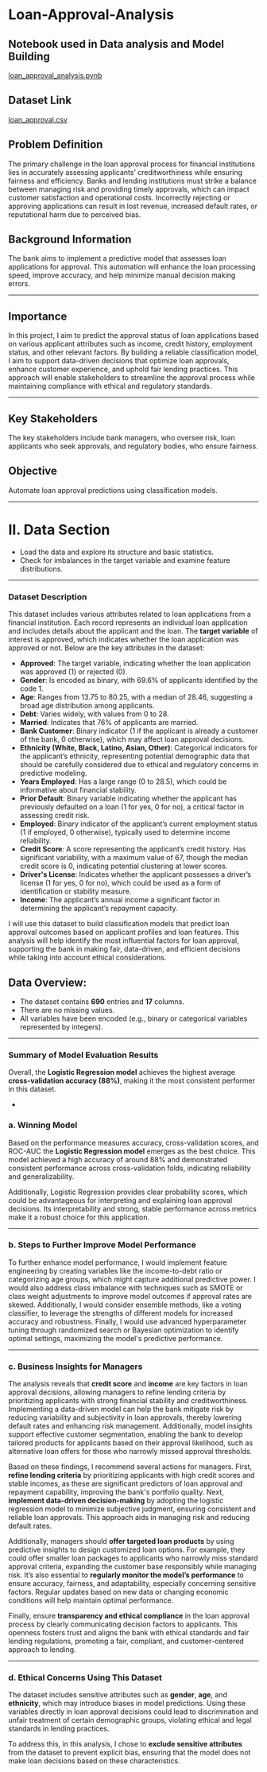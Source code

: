 # Loan-Approval-Analysis

## Notebook used in Data analysis and Model Building
[loan_approval_analysis.pynb](https://github.com/AbelEsther/Loan-Approval-Analysis/blob/816b87e3a62a75cdaecda581ecb789085a7d7cbe/loan_approval_analysis.ipynb)


## Dataset Link
[loan_approval.csv](https://github.com/AbelEsther/Loan-Approval-Analysis/blob/1a53d2f0ae15a01aed600ae6e843d72a6de39c44/loan_approval%20.csv)

## **Problem Definition**

The primary challenge in the loan approval process for financial institutions lies in accurately assessing applicants’ creditworthiness while ensuring fairness and efficiency. Banks and lending institutions must strike a balance between managing risk and providing timely approvals, which can impact customer satisfaction and operational costs. Incorrectly rejecting or approving applications can result in lost revenue, increased default rates, or reputational harm due to perceived bias.

## **Background Information**
The bank aims to implement a predictive model that assesses loan applications for approval. This automation will enhance the loan processing speed, improve accuracy, and help minimize manual decision making errors.

---
## **Importance**
In this project, I aim to predict the approval status of loan applications based on various applicant attributes such as income, credit history, employment status, and other relevant factors. By building a reliable classification model, I aim to support data-driven decisions that optimize loan approvals, enhance customer experience, and uphold fair lending practices. This approach will enable stakeholders to streamline the approval process while maintaining compliance with ethical and regulatory standards.


---
## **Key Stakeholders**
The key stakeholders include bank managers, who
oversee risk, loan applicants who seek approvals, and regulatory bodies, who ensure fairness.

## **Objective**
Automate loan approval predictions using classification models.


---

# II. Data Section

- Load the data and explore its structure and basic statistics.
- Check for imbalances in the target variable and examine feature distributions.
------
### **Dataset Description**

This dataset includes various attributes related to loan applications from a financial institution. Each record represents an individual loan application and includes details about the applicant and the loan. The **target variable** of interest is approved, which indicates whether the loan application was approved or not.  Below are the key attributes in the dataset:

- **Approved**: The target variable, indicating whether the loan application was approved (1) or rejected (0).
- **Gender**: Is encoded as binary, with 69.6% of applicants identified by the code 1.
- **Age**: Ranges from 13.75 to 80.25, with a median of 28.46, suggesting a broad age distribution among applicants.
- **Debt**: Varies widely, with values from 0 to 28.
- **Married**: Indicates that 76% of applicants are married.
- **Bank Customer**: Binary indicator (1 if the applicant is already a customer of the bank, 0 otherwise), which may affect loan approval decisions.
- **Ethnicity (White, Black, Latino, Asian, Other)**: Categorical indicators for the applicant’s ethnicity, representing potential demographic data that should be carefully considered due to ethical and regulatory concerns in predictive modeling.
- **Years Employed**: Has a large range (0 to 28.5), which could be informative about financial stability.
- **Prior Default**: Binary variable indicating whether the applicant has previously defaulted on a loan (1 for yes, 0 for no), a critical factor in assessing credit risk.
- **Employed**: Binary indicator of the applicant’s current employment status (1 if employed, 0 otherwise), typically used to determine income reliability.
- **Credit Score**: A score representing the applicant’s credit history. Has significant variability, with a maximum value of 67, though the median credit score is 0, indicating potential clustering at lower scores.
- **Driver's License**: Indicates whether the applicant possesses a driver’s license (1 for yes, 0 for no), which could be used as a form of identification or stability measure.
- **Income**: The applicant’s annual income a significant factor in determining the applicant’s repayment capacity.

I will use this dataset to build classification models that predict loan approval outcomes based on applicant profiles and loan features. This analysis will help identify the most influential factors for loan approval, supporting the bank in making fair, data-driven, and efficient decisions while taking into account ethical considerations.

## Data Overview:

- The dataset contains **690** entries and **17** columns.
- There are no missing values.
- All variables have been encoded (e.g., binary or categorical variables represented by integers).
---------
### **Summary of Model Evaluation Results**
Overall, the **Logistic Regression model** achieves the highest average **cross-validation accuracy (88%)**, making it the most consistent performer in this dataset.

-

### **a. Winning Model**
Based on the performance measures accuracy, cross-validation scores, and ROC-AUC the **Logistic Regression model** emerges as the best choice. This model achieved a high accuracy of around 88% and demonstrated consistent performance across cross-validation folds, indicating reliability and generalizability.

Additionally, Logistic Regression provides clear probability scores, which could be advantageous for interpreting and explaining loan approval decisions. Its interpretability and strong, stable performance across metrics make it a robust choice for this application.

---
### **b. Steps to Further Improve Model Performance**

To further enhance model performance, I would implement feature engineering by creating variables like the income-to-debt ratio or categorizing age groups, which might capture additional predictive power. I would also address class imbalance with techniques such as SMOTE or class weight adjustments to improve model outcomes if approval rates are skewed. Additionally, I would consider ensemble methods, like a voting classifier, to leverage the strengths of different models for increased accuracy and robustness. Finally, I would use advanced hyperparameter tuning through randomized search or Bayesian optimization to identify optimal settings, maximizing the model's predictive performance.

---

### **c. Business Insights for Managers**
The analysis reveals that **credit score** and **income** are key factors in loan approval decisions, allowing managers to refine lending criteria by prioritizing applicants with strong financial stability and creditworthiness. Implementing a data-driven model can help the bank mitigate risk by reducing variability and subjectivity in loan approvals, thereby lowering default rates and enhancing risk management. Additionally, model insights support effective customer segmentation, enabling the bank to develop tailored products for applicants based on their approval likelihood, such as alternative loan offers for those who narrowly missed approval thresholds.

Based on these findings, I recommend several actions for managers. First, **refine lending criteria** by prioritizing applicants with high credit scores and stable incomes, as these are significant predictors of loan approval and repayment capability, improving the bank's portfolio quality. Next, **implement data-driven decision-making** by adopting the logistic regression model to minimize subjective judgment, ensuring consistent and reliable loan approvals. This approach aids in managing risk and reducing default rates.

Additionally, managers should **offer targeted loan products** by using predictive insights to design customized loan options. For example, they could offer smaller loan packages to applicants who narrowly miss standard approval criteria, expanding the customer base responsibly while managing risk. It’s also essential to **regularly monitor the model’s performance** to ensure accuracy, fairness, and adaptability, especially concerning sensitive factors. Regular updates based on new data or changing economic conditions will help maintain optimal performance.

Finally, ensure **transparency and ethical compliance** in the loan approval process by clearly communicating decision factors to applicants. This openness fosters trust and aligns the bank with ethical standards and fair lending regulations, promoting a fair, compliant, and customer-centered approach to lending.

---
### **d. Ethical Concerns Using This Dataset**
The dataset includes sensitive attributes such as **gender**, **age**, and **ethnicity**, which may introduce biases in model predictions. Using these variables directly in loan approval decisions could lead to discrimination and unfair treatment of certain demographic groups, violating ethical and legal standards in lending practices.

To address this, in this analysis, I chose to **exclude sensitive attributes** from the dataset to prevent explicit bias, ensuring that the model does not make loan decisions based on these characteristics.
